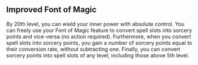 ## Improved Font of Magic
By 20th level, you can wield your inner power with absolute control.
You can freely use your Font of Magic feature to convert spell slots into sorcery points and vice-versa (no action required).
Furthermore, when you convert spell slots into sorcery points, you gain a number of sorcery points equal to their conversion rate, without subtracting one.
Finally, you can convert sorcery points into spell slots of any level, including those above 5th level.

<!--

-<< CHANGES >>-
- this is a new ability
- removes consumption of action economy
- removes sorcery-point tax
- removes the level 5 cap for font of magic
- pretty much sorcerer has a pool of 200 sorcery points that can do whatever

-<< TODO >>-
- none

-<< COMMENTARY >>-
- a meta-themed rule of meta-mechanics for metamagic -- a feature befit only for a sorcerer
- this is actually ridiculously

-->
